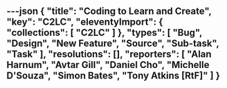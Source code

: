 ---json
{
  "title": "Coding to Learn and Create",
  "key": "C2LC",
  "eleventyImport": {
    "collections": [
      "C2LC"
    ]
  },
  "types": [
    "Bug",
    "Design",
    "New Feature",
    "Source",
    "Sub-task",
    "Task"
  ],
  "resolutions": [],
  "reporters": [
    "Alan Harnum",
    "Avtar Gill",
    "Daniel Cho",
    "Michelle D'Souza",
    "Simon Bates",
    "Tony Atkins [RtF]"
  ]
}
---
        